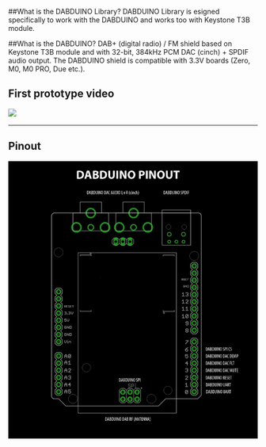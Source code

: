 ##What is the DABDUINO Library?
DABDUINO Library is esigned specifically to work with the DABDUINO and works too with Keystone T3B module.

##What is the DABDUINO?
DAB+ (digital radio) / FM shield based on Keystone T3B module and with 32-bit, 384kHz PCM DAC (cinch) + SPDIF audio output. The DABDUINO shield is compatible with 3.3V boards (Zero, M0, M0 PRO, Due etc.). 

## First prototype video
[<img src="https://img.youtube.com/vi/LBgsKTtB7Bs/0.jpg">](https://www.youtube.com/watch?v=LBgsKTtB7Bs)

----

## Pinout
![DABDUINO PINOUT](doc/dabduino_pinout.png)
